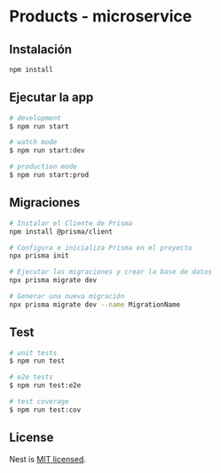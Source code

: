 # Products - microservice

## Instalación

```bash
npm install
```

## Ejecutar la app

```bash
# development
$ npm run start

# watch mode
$ npm run start:dev

# production mode
$ npm run start:prod
```

## Migraciones

```sh
# Instalar el Cliente de Prisma
npm install @prisma/client

# Configura e inicializa Prisma en el proyecto
npx prisma init

# Ejecutar las migraciones y crear la base de datos
npx prisma migrate dev

# Generar una nueva migración
npx prisma migrate dev --name MigrationName
```

## Test

```bash
# unit tests
$ npm run test

# e2e tests
$ npm run test:e2e

# test coverage
$ npm run test:cov
```

## License

Nest is [MIT licensed](LICENSE).
